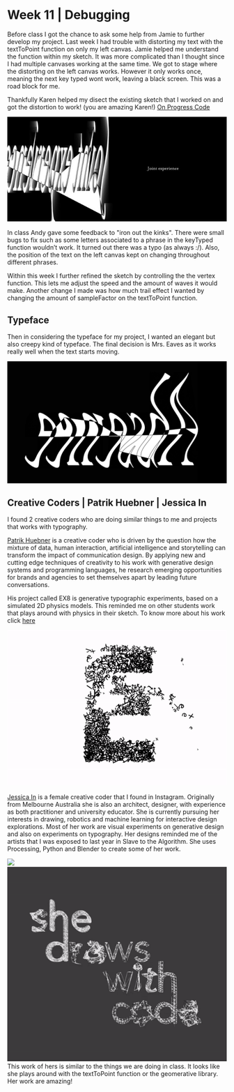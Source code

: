 # Week 11 | Debugging

Before class I got the chance to ask some help from Jamie to further develop my project. Last week I had trouble with distorting my text with the textToPoint function on only my left canvas. Jamie helped me understand the function within my sketch. It was more complicated than I thought since I had multiple canvases working at the same time. We got to stage where the distorting on the left canvas works. However it only works once, meaning the next key typed wont work, leaving a black screen. This was a road block for me.

Thankfully Karen helped my disect the existing sketch that I worked on and got the distortion to work! (you are amazing Karen!) 
[On Progress Code](https://natnathania.github.io/Codewords-2020/Processing/Week_11onProg_majorproject/)

<img src = "w11progress.jpeg" width=800>

In class Andy gave some feedback to "iron out the kinks". There were small bugs to fix such as some letters associated to a phrase in the keyTyped function wouldn’t work. It turned out there was a typo (as always :/). Also, the position of the text on the left canvas kept on changing throughout different phrases. 

Within this week I further refined the sketch by controlling the the vertex function. This lets me adjust the speed and the amount of waves it would make. Another change I made was how much trail effect I wanted by changing the amount of sampleFactor on the textToPoint function.

## Typeface
Then in considering the typeface for my project, I wanted an elegant but also creepy kind of typeface. The final decision is Mrs. Eaves as it works really well when the text starts moving.

<img src = "w11wavy.JPG" width=600>

## Creative Coders | Patrik Huebner | Jessica In  
I found 2 creative coders who are doing similar things to me and projects that works with typography.

[Patrik Huebner](https://www.patrik-huebner.com/portfolio/) is a creative coder who is driven by the question how the mixture of data, human interaction, artificial intelligence and storytelling can transform the impact of communication design. By applying new and cutting edge techniques of creativity to his work with generative design systems and programming languages, he research emerging opportunities for brands and agencies to set themselves apart by leading future conversations.

His project called EX8 is generative typographic experiments, based on a simulated 2D physics models. This reminded me on other students work that plays around with physics in their sketch. To know more about his work click [here](https://www.patrik-huebner.com/portfolio-item/ex8/) 

<img src = "patrik.gif">

[Jessica In](https://www.jessicain.net/) is a female creative coder that I found in Instagram. Originally from Melbourne Australia she is also an architect, designer, with experience as both practitioner and university educator. She is currently pursuing her interests in drawing, robotics and machine learning for interactive design explorations. Most of her work are visual experiments on generative design and also on experiments on typography. Her designs reminded me of the artists that I was exposed to last year in Slave to the Algorithm. She uses Processing, Python and Blender to create some of her work.

<img src = "jess2.gif">

<img src = "jessica.gif">
This work of hers is similar to the things we are doing in class. It looks like she plays around with the textToPoint function or the geomerative library. Her work are amazing!
